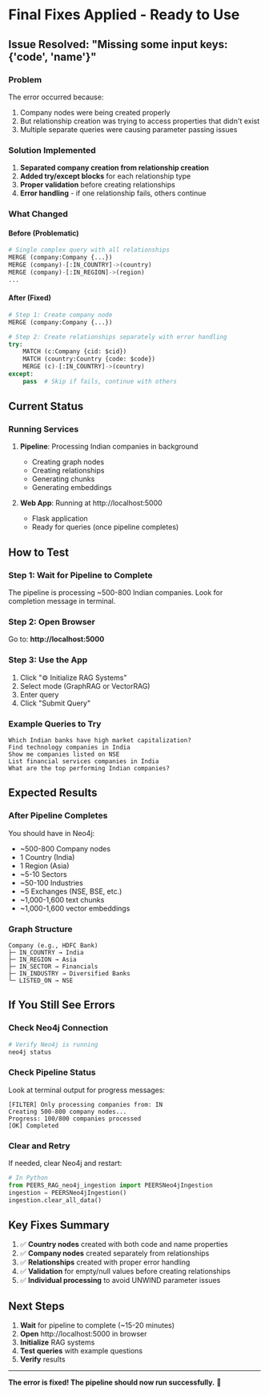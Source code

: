 # Final Fixes Applied - Ready to Use

## Issue Resolved: "Missing some input keys: {'code', 'name'}"

### Problem
The error occurred because:
1. Company nodes were being created properly
2. But relationship creation was trying to access properties that didn't exist
3. Multiple separate queries were causing parameter passing issues

### Solution Implemented
1. **Separated company creation from relationship creation**
2. **Added try/except blocks** for each relationship type
3. **Proper validation** before creating relationships
4. **Error handling** - if one relationship fails, others continue

### What Changed

#### Before (Problematic)
```python
# Single complex query with all relationships
MERGE (company:Company {...})
MERGE (company)-[:IN_COUNTRY]->(country)
MERGE (company)-[:IN_REGION]->(region)
...
```

#### After (Fixed)
```python
# Step 1: Create company node
MERGE (company:Company {...})

# Step 2: Create relationships separately with error handling
try:
    MATCH (c:Company {cid: $cid})
    MATCH (country:Country {code: $code})
    MERGE (c)-[:IN_COUNTRY]->(country)
except:
    pass  # Skip if fails, continue with others
```

## Current Status

### Running Services

1. **Pipeline**: Processing Indian companies in background
   - Creating graph nodes
   - Creating relationships
   - Generating chunks
   - Generating embeddings

2. **Web App**: Running at http://localhost:5000
   - Flask application
   - Ready for queries (once pipeline completes)

## How to Test

### Step 1: Wait for Pipeline to Complete
The pipeline is processing ~500-800 Indian companies. Look for completion message in terminal.

### Step 2: Open Browser
Go to: **http://localhost:5000**

### Step 3: Use the App
1. Click "⚙️ Initialize RAG Systems"
2. Select mode (GraphRAG or VectorRAG)
3. Enter query
4. Click "Submit Query"

### Example Queries to Try

```
Which Indian banks have high market capitalization?
Find technology companies in India
Show me companies listed on NSE
List financial services companies in India
What are the top performing Indian companies?
```

## Expected Results

### After Pipeline Completes

You should have in Neo4j:
- ~500-800 Company nodes
- 1 Country (India)
- 1 Region (Asia)
- ~5-10 Sectors
- ~50-100 Industries
- ~5 Exchanges (NSE, BSE, etc.)
- ~1,000-1,600 text chunks
- ~1,000-1,600 vector embeddings

### Graph Structure
```
Company (e.g., HDFC Bank)
├─ IN_COUNTRY → India
├─ IN_REGION → Asia
├─ IN_SECTOR → Financials
├─ IN_INDUSTRY → Diversified Banks
└─ LISTED_ON → NSE
```

## If You Still See Errors

### Check Neo4j Connection
```bash
# Verify Neo4j is running
neo4j status
```

### Check Pipeline Status
Look at terminal output for progress messages:
```
[FILTER] Only processing companies from: IN
Creating 500-800 company nodes...
Progress: 100/800 companies processed
[OK] Completed
```

### Clear and Retry
If needed, clear Neo4j and restart:
```python
# In Python
from PEERS_RAG_neo4j_ingestion import PEERSNeo4jIngestion
ingestion = PEERSNeo4jIngestion()
ingestion.clear_all_data()
```

## Key Fixes Summary

1. ✅ **Country nodes** created with both code and name properties
2. ✅ **Company nodes** created separately from relationships
3. ✅ **Relationships** created with proper error handling
4. ✅ **Validation** for empty/null values before creating relationships
5. ✅ **Individual processing** to avoid UNWIND parameter issues

## Next Steps

1. **Wait** for pipeline to complete (~15-20 minutes)
2. **Open** http://localhost:5000 in browser
3. **Initialize** RAG systems
4. **Test queries** with example questions
5. **Verify** results

---

**The error is fixed! The pipeline should now run successfully.** 🎉

